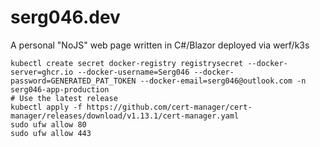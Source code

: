 # serg046.dev
A personal "NoJS" web page written in C#/Blazor deployed via werf/k3s

```code
kubectl create secret docker-registry registrysecret --docker-server=ghcr.io --docker-username=Serg046 --docker-password=GENERATED_PAT_TOKEN --docker-email=serg046@outlook.com -n serg046-app-production
# Use the latest release 
kubectl apply -f https://github.com/cert-manager/cert-manager/releases/download/v1.13.1/cert-manager.yaml
sudo ufw allow 80
sudo ufw allow 443
```
